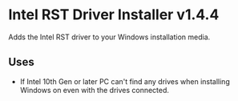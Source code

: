 # Intel RST Driver Installer v1.4.4
Adds the Intel RST driver to your Windows installation media.

## Uses
- If Intel 10th Gen or later PC can't find any drives when installing Windows on even with the drives connected.
